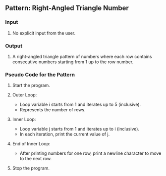 
## Pattern: Right-Angled Triangle Number

### Input
1. No explicit input from the user.

### Output
1. A right-angled triangle pattern of numbers where each row contains consecutive numbers starting from 1 up to the row number.

### Pseudo Code for the Pattern

1. Start the program.

2. Outer Loop:
   - Loop variable i starts from 1 and iterates up to 5 (inclusive).
   - Represents the number of rows.

3. Inner Loop:
   - Loop variable j starts from 1 and iterates up to i (inclusive).
   - In each iteration, print the current value of j.

4. End of Inner Loop:
   - After printing numbers for one row, print a newline character to move to the next row.

5. Stop the program.

